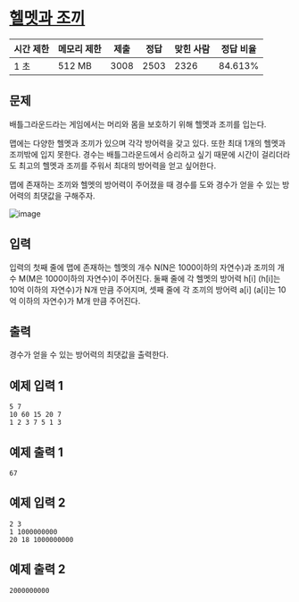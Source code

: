 # [헬멧과 조끼](https://www.acmicpc.net/problem/15781)

| 시간 제한 | 메모리 제한 | 제출 | 정답 | 맞힌 사람 | 정답 비율 |
| --- | --- | --- | --- | --- | --- |
| 1 초 | 512 MB | 3008 | 2503 | 2326 | 84.613% |

## 문제

배틀그라운드라는 게임에서는 머리와 몸을 보호하기 위해 헬멧과 조끼를 입는다.

맵에는 다양한 헬멧과 조끼가 있으며 각각 방어력을 갖고 있다. 또한 최대 1개의 헬멧과 조끼밖에 입지 못한다. 경수는 배틀그라운드에서 승리하고 싶기 때문에 시간이 걸리더라도 최고의 헬멧과 조끼를 주워서 최대의 방어력을 얻고 싶어한다.

맵에 존재하는 조끼와 헬멧의 방어력이 주어졌을 때 경수를 도와 경수가 얻을 수 있는 방어력의 최댓값을 구해주자.

![image](https://onlinejudgeimages.s3-ap-northeast-1.amazonaws.com/problem/15781/1.png)

## 입력

입력의 첫째 줄에 맵에 존재하는 헬멧의 개수 N(N은 1000이하의 자연수)과 조끼의 개수 M(M은 1000이하의 자연수)이 주어진다. 둘째 줄에 각 헬멧의 방어력 h[i] (h[i]는 10억 이하의 자연수)가 N개 만큼 주어지며, 셋째 줄에 각 조끼의 방어력 a[i] (a[i]는 10억 이하의 자연수)가 M개 만큼 주어진다.

## 출력

경수가 얻을 수 있는 방어력의 최댓값을 출력한다.

## 예제 입력 1

```
5 7
10 60 15 20 7
1 2 3 7 5 1 3

```

## 예제 출력 1

```
67

```

## 예제 입력 2

```
2 3
1 1000000000
20 18 1000000000

```

## 예제 출력 2

```
2000000000
```
